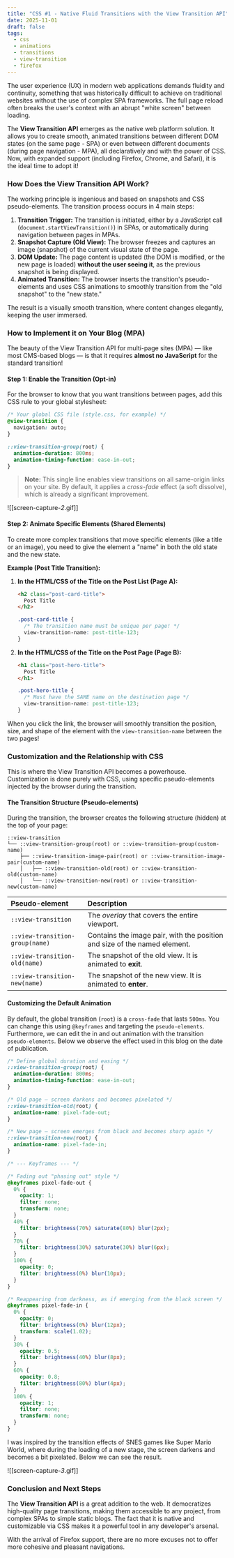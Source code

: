 ```yaml
---
title: "CSS #1 - Native Fluid Transitions with the View Transition API"
date: 2025-11-01
draft: false
tags:
  - css
  - animations
  - transitions
  - view-transition
  - firefox
---
```


The user experience (UX) in modern web applications demands fluidity and continuity, something that was historically difficult to achieve on traditional websites without the use of complex SPA frameworks. The full page reload often breaks the user's context with an abrupt "white screen" between loading.

The **View Transition API** emerges as the native web platform solution. It allows you to create smooth, animated transitions between different DOM states (on the same page - SPA) or even between different documents (during page navigation - MPA), all declaratively and with the power of CSS. Now, with expanded support (including Firefox, Chrome, and Safari), it is the ideal time to adopt it!

### How Does the View Transition API Work?

The working principle is ingenious and based on snapshots and CSS pseudo-elements. The transition process occurs in 4 main steps:

1.  **Transition Trigger:** The transition is initiated, either by a JavaScript call (`document.startViewTransition()`) in SPAs, or automatically during navigation between pages in MPAs.
2.  **Snapshot Capture (Old View):** The browser freezes and captures an image (snapshot) of the current visual state of the page.
3.  **DOM Update:** The page content is updated (the DOM is modified, or the new page is loaded) **without the user seeing it**, as the previous snapshot is being displayed.
4.  **Animated Transition:** The browser inserts the transition's pseudo-elements and uses CSS animations to smoothly transition from the "old snapshot" to the "new state."

The result is a visually smooth transition, where content changes elegantly, keeping the user immersed.

### How to Implement it on Your Blog (MPA)

The beauty of the View Transition API for multi-page sites (MPA) — like most CMS-based blogs — is that it requires **almost no JavaScript** for the standard transition!

#### Step 1: Enable the Transition (Opt-in)

For the browser to know that you want transitions between pages, add this CSS rule to your global stylesheet:

```css
/* Your global CSS file (style.css, for example) */
@view-transition {
  navigation: auto;
}

::view-transition-group(root) {
  animation-duration: 800ms;
  animation-timing-function: ease-in-out;
}
````

> **Note:** This single line enables view transitions on all same-origin links on your site. By default, it applies a *cross-fade* effect (a soft dissolve), which is already a significant improvement.

![[screen-capture-_2_.gif]]

#### Step 2: Animate Specific Elements (Shared Elements)

To create more complex transitions that move specific elements (like a title or an image), you need to give the element a "name" in both the old state and the new state.

**Example (Post Title Transition):**

1.  **In the HTML/CSS of the Title on the Post List (Page A):**

    ```html
    <h2 class="post-card-title">
      Post Title
    </h2>
    ```

    ```css
    .post-card-title {
      /* The transition name must be unique per page! */
      view-transition-name: post-title-123; 
    }
    ```

2.  **In the HTML/CSS of the Title on the Post Page (Page B):**

    ```html
    <h1 class="post-hero-title">
      Post Title
    </h1>
    ```

    ```css
    .post-hero-title {
      /* Must have the SAME name on the destination page */
      view-transition-name: post-title-123; 
    }
    ```

When you click the link, the browser will smoothly transition the position, size, and shape of the element with the `view-transition-name` between the two pages\!

### Customization and the Relationship with CSS

This is where the View Transition API becomes a powerhouse. Customization is done purely with CSS, using specific pseudo-elements injected by the browser during the transition.

#### The Transition Structure (Pseudo-elements)

During the transition, the browser creates the following structure (hidden) at the top of your page:

```
::view-transition
└── ::view-transition-group(root) or ::view-transition-group(custom-name)
    ├── ::view-transition-image-pair(root) or ::view-transition-image-pair(custom-name)
    │   ├── ::view-transition-old(root) or ::view-transition-old(custom-name)
    │   └── ::view-transition-new(root) or ::view-transition-new(custom-name)
```

| **Pseudo-element** | **Description** |
| :--- | :--- |
| `::view-transition` | The *overlay* that covers the entire viewport. |
| `::view-transition-group(name)` | Contains the image pair, with the position and size of the named element. |
| `::view-transition-old(name)` | The snapshot of the old view. It is animated to **exit**. |
| `::view-transition-new(name)` | The snapshot of the new view. It is animated to **enter**. |

#### Customizing the Default Animation

By default, the global transition (`root`) is a `cross-fade` that lasts `500ms`. You can change this using `@keyframes` and targeting the `pseudo-elements`.
Furthermore, we can edit the in and out animation with the transition `pseudo-elements`. Below we observe the effect used in this blog on the date of publication.

```css
/* Define global duration and easing */
::view-transition-group(root) {
  animation-duration: 800ms;
  animation-timing-function: ease-in-out;
}

/* Old page — screen darkens and becomes pixelated */
::view-transition-old(root) {
  animation-name: pixel-fade-out;
}

/* New page — screen emerges from black and becomes sharp again */
::view-transition-new(root) {
  animation-name: pixel-fade-in;
}

/* --- Keyframes --- */

/* Fading out "phasing out" style */
@keyframes pixel-fade-out {
  0% {
    opacity: 1;
    filter: none;
    transform: none;
  }
  40% {
    filter: brightness(70%) saturate(80%) blur(2px);
  }
  70% {
    filter: brightness(30%) saturate(30%) blur(6px);
  }
  100% {
    opacity: 0;
    filter: brightness(0%) blur(10px);
  }
}

/* Reappearing from darkness, as if emerging from the black screen */
@keyframes pixel-fade-in {
  0% {
    opacity: 0;
    filter: brightness(0%) blur(12px);
    transform: scale(1.02);
  }
  30% {
    opacity: 0.5;
    filter: brightness(40%) blur(8px);
  }
  60% {
    opacity: 0.8;
    filter: brightness(80%) blur(4px);
  }
  100% {
    opacity: 1;
    filter: none;
    transform: none;
  }
}
```

I was inspired by the transition effects of SNES games like Super Mario World, where during the loading of a new stage, the screen darkens and becomes a bit pixelated. Below we can see the result.

![[screen-capture-_3_.gif]]

### Conclusion and Next Steps

The **View Transition API** is a great addition to the web. It democratizes high-quality page transitions, making them accessible to any project, from complex SPAs to simple static blogs. The fact that it is native and customizable via CSS makes it a powerful tool in any developer's arsenal.

With the arrival of Firefox support, there are no more excuses not to offer more cohesive and pleasant navigations.
